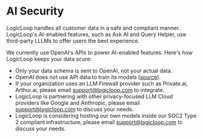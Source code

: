 # AI Security

LogicLoop handles all customer data in a safe and compliant manner. LogicLoop's AI-enabled features, such as Ask AI and Query Helper, use third-party LLLMs to offer users the best experience.&#x20;

We currently use OpenAI's APIs to power AI-enabled features. Here's how LogicLoop keeps your data scure:

* Only your data schema is sent to OpenAI, not your actual data.
* OpenAI does not use API data to train its models ([source](https://openai.com/policies/api-data-usage-policies)).
* If your organization uses an LLM Firewall provider such as Private.ai, Arthur.ai, please email support@logicloop.com to integrate.
* LogicLoop is partnering with other privacy-focused LLM Cloud providers like Google and Anthropic, please email support@logicloop.com to discuss your needs.
* LogicLoop is considering hosting our own models inside our SOC2 Type 2 compliant infrastructure, please email support@logicloop.com to discuss your needs.

